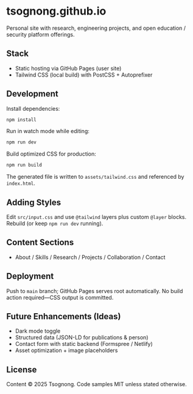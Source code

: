 # tsognong.github.io

Personal site with research, engineering projects, and open education / security platform offerings.

## Stack
- Static hosting via GitHub Pages (user site)
- Tailwind CSS (local build) with PostCSS + Autoprefixer

## Development
Install dependencies:
```bash
npm install
```
Run in watch mode while editing:
```bash
npm run dev
```
Build optimized CSS for production:
```bash
npm run build
```
The generated file is written to `assets/tailwind.css` and referenced by `index.html`.

## Adding Styles
Edit `src/input.css` and use `@tailwind` layers plus custom `@layer` blocks. Rebuild (or keep `npm run dev` running).

## Content Sections
- About / Skills / Research / Projects / Collaboration / Contact

## Deployment
Push to `main` branch; GitHub Pages serves root automatically. No build action required—CSS output is committed.

## Future Enhancements (Ideas)
- Dark mode toggle
- Structured data (JSON-LD for publications & person)
- Contact form with static backend (Formspree / Netlify)
- Asset optimization + image placeholders

## License
Content © 2025 Tsognong. Code samples MIT unless stated otherwise.
